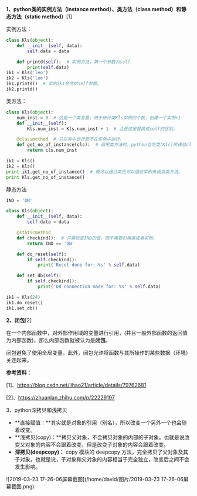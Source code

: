 **1、python类的实例方法（instance method）、类方法（class method）和静态方法（static method）**[1]

实例方法：

```python
class Kls(object):
    def __init__(self, data):
        self.data = data

    def printd(self):  # 实例方法，第一个参数为self
        print(self.data)
ik1 = Kls('leo')
ik2 = Kls('lee')
ik1.printd()  # 实例ik1会传给self参数。
ik2.printd()
```

类方法：


```python
class Kls(object):
    num_inst = 0  # 这是一个类变量，用于统计类Kls实例的个数。创建一个实例+1
    def __init__(self):
        Kls.num_inst = Kls.num_inst + 1  # 注意这里替换成self的区别。

    @classmethod  # 只在类中运行而不在实例中运行。
    def get_no_of_instance(cls):  # 调用类方法时，python会将类(Kls)传递给cls，这样就可以在类函数										内引用类变量num_inst
        return cls.num_inst

ik1 = Kls()
ik2 = Kls()
print ik1.get_no_of_instance()  # 既可以通过类也可以通过实例来调用类方法。
print Kls.get_no_of_instance()
```

静态方法

```python
IND = 'ON'

class Kls(object):
    def __init__(self, data):
        self.data = data

    @staticmethod
    def checkind():  # 只需检查IND的值，而不需要引用类或者实例，
        return IND == 'ON'

    def do_reset(self):
        if self.checkind():
            print('Reset done for: %s' % self.data)

    def set_db(self):
        if self.checkind():
            print('DB connection made for: %s' % self.data)

ik1 = Kls(24)
ik1.do_reset()
ik1.set_db()
```



**2、闭包**[2]

在一个内部函数中，对外部作用域的变量进行引用，(并且一般外部函数的返回值为内部函数)，那么内部函数就被认为是**闭包**。

闭包避免了使用全局变量，此外，闭包允许将函数与其所操作的某些数据（环境）关连起来。



**参考资料：**

[1]、https://blog.csdn.net/lihao21/article/details/79762681

[2]、https://zhuanlan.zhihu.com/p/22229197



3、python深拷贝和浅拷贝

- **直接赋值：**其实就是对象的引用（别名），所以改变一个另外一个也会随着改变。
- **浅拷贝(copy)：**拷贝父对象，不会拷贝对象的内部的子对象。也就是说改变父对象的内容不会跟着改变，但是改变子对象的内容会跟着改变。
- **深拷贝(deepcopy)：** copy 模块的 deepcopy 方法，完全拷贝了父对象及其子对象。也就是说，子对象和父对象的内容相当于完全独立，改变后之间不会发生影响。

![2019-03-23 17-26-06屏幕截图](/home/david/图片/2019-03-23 17-26-06屏幕截图.png)





